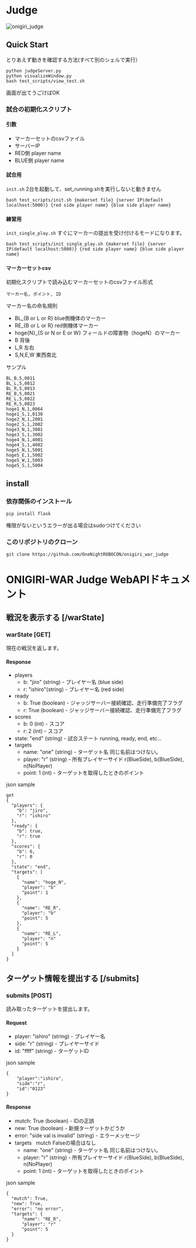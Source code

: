 # Judge

![onigiri_judge](picture/view.png)
## Quick Start
とりあえず動きを確認する方法(すべて別のシェルで実行）
```
python judgeServer.py
python visualizeWindow.py
bash test_scripts/view_test.sh
```
画面が出てうごけばOK

### 試合の初期化スクリプト
#### 引数
- マーカーセットのcsvファイル
- サーバーIP
- RED側 player name
- BLUE側 player name

#### 試合用
`init.sh`
2台を起動して、set_running.shを実行しないと動きません
```
bash test_scripts/init.sh {makerset file} {server IP(default localhost:5000)} {red side player name} {blue side player name}
```

#### 練習用
`init_single_play.sh`
すぐにマーカーの提出を受け付けるモードになります。
```
bash test_scripts/init_single_play.sh {makerset file} {server IP(default localhost:5000)} {red side player name} {blue side player name}
```

#### マーカーセットcsv
初期化スクリプトで読み込むマーカーセットのcsvファイル形式
```
マーカー名, ポイント, ID
```
マーカー名の命名規則
- BL_{B or L or R} blue側機体のマーカー
- RE_{B or L or R} red側機体マーカー
- hoge{N}_{S or N or E or W} フィールドの障害物（hogeN）のマーカー
- B 背後 
- L,R 左右
- S,N,E,W 東西南北


サンプル
```
BL_B,5,0011
BL_L,5,0012
BL_R,5,0013
RE_B,5,0021
RE_L,5,0022
RE_R,5,0023
hoge1_N,1,0064
hoge1_S,1,0130
hoge2_N,1,2001
hoge2_S,1,2002
hoge3_N,1,3001
hoge3_S,1,3002
hoge4_N,1,4001
hoge4_S,1,4002
hoge5_N,1,5001
hoge5_E,1,5002
hoge5_W,1,5003
hoge5_S,1,5004
```

## install
### 依存関係のインストール
```
pip install flask
```
権限がないというエラーが出る場合はsudoつけてください


### このリポジトリのクローン
```
git clone https://github.com/OneNightROBOCON/onigiri_war_judge
```


# ONIGIRI-WAR Judge WebAPIドキュメント

## 戦況を表示する [/warState]

### warState [GET]
現在の戦況を返します。

#### Response

+ players
    + b: "jiro" (string) - プレイヤー名 (blue side)
    + r: "ishiro"(string) - プレイヤー名 (red side)
+ ready
    + b: True (boolean) - ジャッジサーバー接続確認、走行準備完了フラグ
    + r: True (boolean) - ジャッジサーバー接続確認、走行準備完了フラグ
+ scores
    + b: 0 (int) - スコア
    + r: 2 (int) - スコア
+ state: "end" (string) - 試合ステート running, ready, end, etc...
+ targets
    + name: "one" (string) - ターゲット名 同じ名前はつけない。
    + player: "r" (string) - 所有プレイヤーサイド  r(BlueSide), b(BlueSide), n(NoPlayer)
    + point: 1 (int) - ターゲットを取得したときのポイント

json sample
```
get
{
  "players": {
    "b": "jiro", 
    "r": "ishiro"
  }, 
  "ready": {
    "b": true, 
    "r": true
  }, 
  "scores": {
    "b": 6, 
    "r": 0 
  }, 
  "state": "end", 
  "targets": [
    {
      "name": "hoge_N", 
      "player": "b"
      "point": 1 
    }, 
    {
      "name": "RE_R", 
      "player": "b"
      "point": 5
    }, 
    {
      "name": "RE_L", 
      "player": "n"
      "point": 5
    }
  ]
}
```

## ターゲット情報を提出する [/submits]

### submits [POST]
読み取ったターゲットを提出します。

#### Request

+ player: "ishiro" (string) - プレイヤー名
+ side: "r" (string) - プレイヤーサイド
+ id: "ffff" (string) - ターゲットID

json sample
```
{
    "player":"ishiro",
    "side":"r",
    "id":"0123"
}
```
     
#### Response

+ mutch: True (boolean) - IDの正誤
+ new: True (boolean) - 新規ターゲットかどうか 
+ error: "side val is invalid" (string) - エラーメッセージ
+ targets    mutch Falseの場合はなし
    + name: "one" (string) - ターゲット名 同じ名前はつけない。
    + player: "r" (string) - 所有プレイヤーサイド  r(BlueSide), b(BlueSide), n(NoPlayer)
    + point: 1 (int) - ターゲットを取得したときのポイント

json sample
```
{
  "mutch": True,
  "new": True,
  "error": "no error",
  "targets": {
      "name": "RE_R", 
      "player": "r"
      "point": 5
  }
}
```
